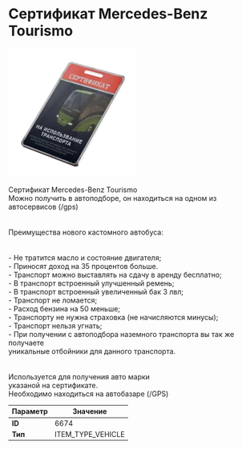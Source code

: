 # Сертификат Mercedes-Benz Tourismo

![Item Image](../img/6674.webp?raw=true)

Сертификат Mercedes-Benz Tourismo<br>Можно получить в автоподборе, он находиться на одном из автосервисов (/gps)<br><br><br>Преимущества нового кастомного автобуса:<br><br><br>- Не тратится масло и состояние двигателя;<br>- Приносят доход на 35 процентов больше.<br>- Транспорт можно выставлять на сдачу в аренду бесплатно;<br>- В транспорт встроенный улучшенный ремень;<br>- В транспорт встроенный увеличенный бак 3 лвл;<br>- Транспорт не ломается;<br>- Расход бензина на 50 меньше;<br>- Транспорту не нужна страховка (не начисляются минусы);<br>- Транспорт нельзя угнать;<br>- При получении с автоподбора наземного транспорта вы так же получаете<br>уникальные отбойники для данного транспорта.<br><br><br>Используется для получения авто марки <br>указаной на сертификате.<br>Необходимо находиться на автобазаре (/GPS)


| Параметр | Значение |
|----------|----------|
| **ID** | 6674 |
| **Тип** | ITEM_TYPE_VEHICLE |

